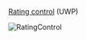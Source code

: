 [Rating control](https://docs.microsoft.com/en-us/windows/uwp/design/controls-and-patterns/rating) (UWP)

![RatingControl](https://github.com/Kinnara/ModernWpf/blob/master/docs/images/RatingControl.png)